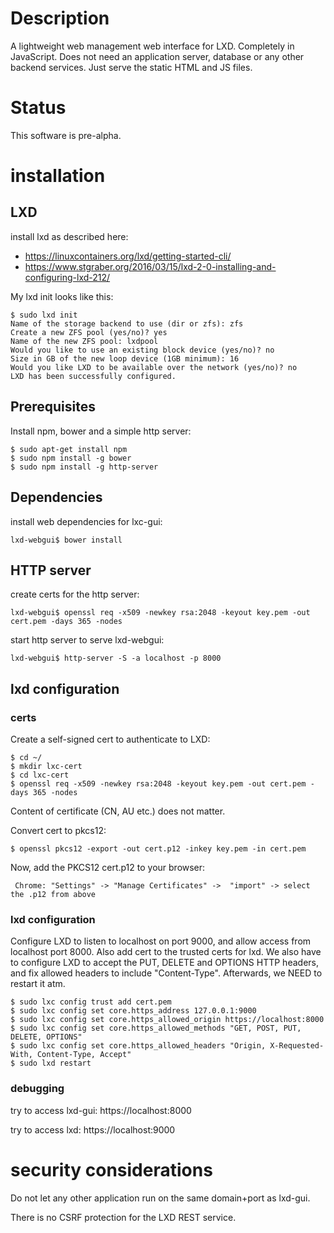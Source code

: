 # Description

A lightweight web management web interface for LXD.
Completely in JavaScript. Does not need an application server, database or any other
backend services. Just serve the static HTML and JS files.

# Status

This software is pre-alpha.

# installation

## LXD

install lxd as described here:
 - https://linuxcontainers.org/lxd/getting-started-cli/
 - https://www.stgraber.org/2016/03/15/lxd-2-0-installing-and-configuring-lxd-212/
 
My lxd init looks like this:
```
$ sudo lxd init
Name of the storage backend to use (dir or zfs): zfs
Create a new ZFS pool (yes/no)? yes
Name of the new ZFS pool: lxdpool
Would you like to use an existing block device (yes/no)? no
Size in GB of the new loop device (1GB minimum): 16
Would you like LXD to be available over the network (yes/no)? no
LXD has been successfully configured.
```


## Prerequisites

Install npm, bower and a simple http server:
```
$ sudo apt-get install npm
$ sudo npm install -g bower
$ sudo npm install -g http-server
```

## Dependencies

install web dependencies for lxc-gui:
```
lxd-webgui$ bower install
```

## HTTP server

create certs for the http server:
```
lxd-webgui$ openssl req -x509 -newkey rsa:2048 -keyout key.pem -out cert.pem -days 365 -nodes
```


start http server to serve lxd-webgui:
```
lxd-webgui$ http-server -S -a localhost -p 8000 
```

## lxd configuration

### certs

Create a self-signed cert to authenticate to LXD:

```
$ cd ~/
$ mkdir lxc-cert
$ cd lxc-cert
$ openssl req -x509 -newkey rsa:2048 -keyout key.pem -out cert.pem -days 365 -nodes
```
Content of certificate (CN, AU etc.) does not matter. 

Convert cert to pkcs12:
```
$ openssl pkcs12 -export -out cert.p12 -inkey key.pem -in cert.pem
```

Now, add the PKCS12 cert.p12 to your browser:
```
 Chrome: "Settings" -> "Manage Certificates" ->  "import" -> select the .p12 from above
```

### lxd configuration

Configure LXD to listen to localhost on port 9000, and allow access from localhost port 8000. 
Also add cert to the trusted certs for lxd. We also have to configure LXD to accept the PUT, DELETE and OPTIONS HTTP headers, and fix allowed headers to  include "Content-Type".
Afterwards, we NEED to restart it atm. 

```
$ sudo lxc config trust add cert.pem
$ sudo lxc config set core.https_address 127.0.0.1:9000
$ sudo lxc config set core.https_allowed_origin https://localhost:8000
$ sudo lxc config set core.https_allowed_methods "GET, POST, PUT, DELETE, OPTIONS"
$ sudo lxc config set core.https_allowed_headers "Origin, X-Requested-With, Content-Type, Accept"
$ sudo lxd restart
```


### debugging

try to access lxd-gui: https://localhost:8000

try to access lxd: https://localhost:9000




# security considerations

Do not let any other application run on the same domain+port as lxd-gui.


There is no CSRF protection for the LXD REST service. 

